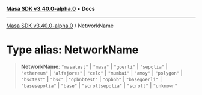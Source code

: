 [**Masa SDK v3.40.0-alpha.0**](../README.md) • **Docs**

***

[Masa SDK v3.40.0-alpha.0](../globals.md) / NetworkName

# Type alias: NetworkName

> **NetworkName**: `"masatest"` \| `"masa"` \| `"goerli"` \| `"sepolia"` \| `"ethereum"` \| `"alfajores"` \| `"celo"` \| `"mumbai"` \| `"amoy"` \| `"polygon"` \| `"bsctest"` \| `"bsc"` \| `"opbnbtest"` \| `"opbnb"` \| `"basegoerli"` \| `"basesepolia"` \| `"base"` \| `"scrollsepolia"` \| `"scroll"` \| `"unknown"`
